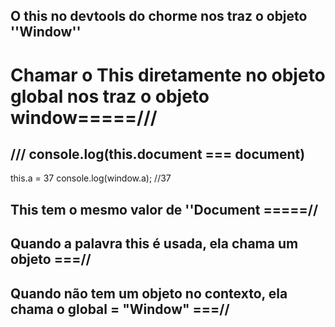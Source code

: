 ## O this no devtools do chorme nos traz o objeto ''Window''

# Chamar o This diretamente no objeto global nos traz o objeto window=====///

## /// console.log(this.document === document)

this.a = 37
console.log(window.a); //37

## This tem o mesmo valor de ''Document =====//

## Quando a palavra this é usada, ela chama um objeto ===//

## Quando não tem um objeto no contexto, ela chama o global = "Window" ===//
